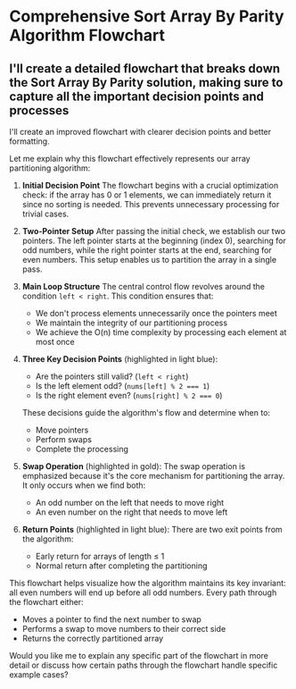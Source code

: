 # **Comprehensive Sort Array By Parity Algorithm Flowchart**

## I'll create a detailed flowchart that breaks down the Sort Array By Parity solution, making sure to capture all the important decision points and processes

I'll create an improved flowchart with clearer decision points and better formatting.

Let me explain why this flowchart effectively represents our array partitioning algorithm:

1. **Initial Decision Point**
   The flowchart begins with a crucial optimization check: if the array has 0 or 1 elements, we can immediately return it since no sorting is needed. This prevents unnecessary processing for trivial cases.

2. **Two-Pointer Setup**
   After passing the initial check, we establish our two pointers. The left pointer starts at the beginning (index 0), searching for odd numbers, while the right pointer starts at the end, searching for even numbers. This setup enables us to partition the array in a single pass.

3. **Main Loop Structure**
   The central control flow revolves around the condition `left < right`. This condition ensures that:

   - We don't process elements unnecessarily once the pointers meet
   - We maintain the integrity of our partitioning process
   - We achieve the O(n) time complexity by processing each element at most once

4. **Three Key Decision Points** (highlighted in light blue):

   - Are the pointers still valid? (`left < right`)
   - Is the left element odd? (`nums[left] % 2 === 1`)
   - Is the right element even? (`nums[right] % 2 === 0`)

   These decisions guide the algorithm's flow and determine when to:

   - Move pointers
   - Perform swaps
   - Complete the processing

5. **Swap Operation** (highlighted in gold):
   The swap operation is emphasized because it's the core mechanism for partitioning the array. It only occurs when we find both:

   - An odd number on the left that needs to move right
   - An even number on the right that needs to move left

6. **Return Points** (highlighted in light blue):
   There are two exit points from the algorithm:
   - Early return for arrays of length ≤ 1
   - Normal return after completing the partitioning

This flowchart helps visualize how the algorithm maintains its key invariant: all even numbers will end up before all odd numbers. Every path through the flowchart either:

- Moves a pointer to find the next number to swap
- Performs a swap to move numbers to their correct side
- Returns the correctly partitioned array

Would you like me to explain any specific part of the flowchart in more detail or discuss how certain paths through the flowchart handle specific example cases?
